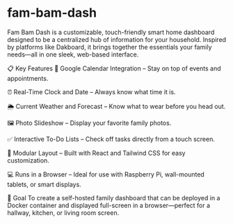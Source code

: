 # fam-bam-dash
Fam Bam Dash is a customizable, touch-friendly smart home dashboard designed to be a centralized hub of information for your household. Inspired by platforms like Dakboard, it brings together the essentials your family needs—all in one sleek, web-based interface.

📋 Key Features
📅 Google Calendar Integration – Stay on top of events and appointments.

⏰ Real-Time Clock and Date – Always know what time it is.

🌦 Current Weather and Forecast – Know what to wear before you head out.

🖼 Photo Slideshow – Display your favorite family photos.

✅ Interactive To-Do Lists – Check off tasks directly from a touch screen.

📌 Modular Layout – Built with React and Tailwind CSS for easy customization.

💻 Runs in a Browser – Ideal for use with Raspberry Pi, wall-mounted tablets, or smart displays.

🎯 Goal
To create a self-hosted family dashboard that can be deployed in a Docker container and displayed full-screen in a browser—perfect for a hallway, kitchen, or living room screen.
